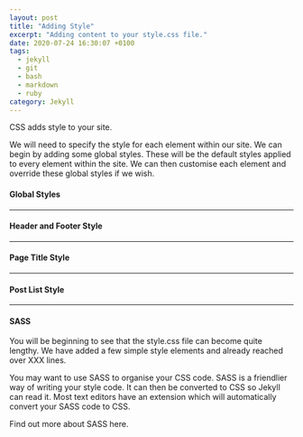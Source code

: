 ```yaml
---
layout: post
title: "Adding Style"
excerpt: "Adding content to your style.css file."
date: 2020-07-24 16:30:07 +0100
tags:
  - jekyll
  - git
  - bash
  - markdown
  - ruby
category: Jekyll
---
```


CSS adds style to your site. 

We will need to specify the style for each element within our site. We can begin by adding some global styles. These will be the default styles applied to every element within the site. We can then customise each element and override these global styles if we wish.

#### Global Styles











<hr class="line">

#### Header and Footer Style



<hr class="line">

#### Page Title Style





<hr class="line">

#### Post List Style





<hr class="line">

#### SASS

You will be beginning to see that the style.css file can become quite lengthy. We have added a few simple style elements and already reached over XXX lines. 

You may want to use SASS to organise your CSS code. SASS is a friendlier way of writing your style code. It can then be converted to CSS so Jekyll can read it. Most text editors have an extension which will automatically convert your SASS code to CSS. 

Find out more about SASS here. 
